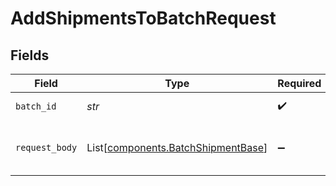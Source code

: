 # AddShipmentsToBatchRequest


## Fields

| Field                                                                              | Type                                                                               | Required                                                                           | Description                                                                        |
| ---------------------------------------------------------------------------------- | ---------------------------------------------------------------------------------- | ---------------------------------------------------------------------------------- | ---------------------------------------------------------------------------------- |
| `batch_id`                                                                         | *str*                                                                              | :heavy_check_mark:                                                                 | Object ID of the batch                                                             |
| `request_body`                                                                     | List[[components.BatchShipmentBase](../../models/components/batchshipmentbase.md)] | :heavy_minus_sign:                                                                 | Array of shipments to add to the batch                                             |